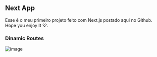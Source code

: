 ## Next App


Esse é o meu primeiro projeto feito com Next.js postado aqui no Github. Hope you enjoy It ♡.

### Dinamic Routes

![image](https://i.imgur.com/NQvgtsH.png)
